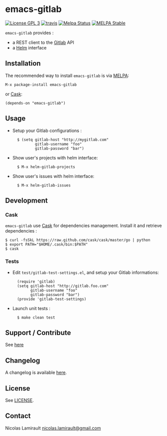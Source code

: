 # emacs-gitlab

[![License GPL 3][badge-license]][LICENSE]
[![travis][badge-travis]][travis]
[![Melpa Status](http://melpa.milkbox.net/packages/emacs-gitlab-badge.svg)](http://melpa.milkbox.net/#/emacs-gitlab)
[![MELPA Stable](http://stable.melpa.org/packages/emacs-gitlab-badge.svg)](http://stable.melpa.org/#/emacs-gitlab)

`emacs-gitlab` provides :
* a REST client to the [Gitlab][] API
* a [Helm][] interface

## Installation

The recommended way to install ``emacs-gitlab`` is via [MELPA][]:

    M-x package-install emacs-gitlab

or [Cask][]:

	(depends-on "emacs-gitlab")


## Usage

* Setup your Gitlab configurations :

        $ (setq gitlab-host "http://mygitlab.com"
                gitlab-username "foo"
                gitlab-password "bar")

* Show user's projects with helm interface:

        $ M-x helm-gitlab-projects

* Show user's issues with helm interface:

        $ M-x helm-gitlab-issues


## Development

### Cask

``emacs-gitlab`` use [Cask][] for dependencies
management. Install it and retrieve dependencies :

    $ curl -fsSkL https://raw.github.com/cask/cask/master/go | python
    $ export PATH="$HOME/.cask/bin:$PATH"
    $ cask


### Tests

* Edit ``test/gitlab-test-settings.el``, and setup your Gitlab informations:

        (require 'gitlab)
        (setq gitlab-host "http://gitlab.foo.com"
              gitlab-username "foo"
              gitlab-password "bar")
        (provide 'gitlab-test-settings)


* Launch unit tests :

        $ make clean test


## Support / Contribute

See [here](CONTRIBUTING.md)



## Changelog

A changelog is available [here](ChangeLog.md).


## License

See [LICENSE](LICENSE).


## Contact

Nicolas Lamirault <nicolas.lamirault@gmail.com>

[emacs-gitlab]: https://github.com/nlamirault/emacs-gitlab
[badge-license]: https://img.shields.io/badge/license-GPL_2-green.svg?style=flat
[LICENSE]: https://github.com/nlamirault/emacs-gitlab/blob/master/LICENSE
[travis]: https://travis-ci.org/nlamirault/emacs-gitlab
[badge-travis]: http://img.shields.io/travis/nlamirault/emacs-gitlab.svg?style=flat
[GNU Emacs]: https://www.gnu.org/software/emacs/
[MELPA]: http://melpa.milkbox.net/
[Cask]: http://cask.github.io/
[Issue tracker]: https://github.com/nlamirault/emacs-gitlab/issues

[Gitlab]: https://www.gitlab.com/
[Helm]: https://github.com/emacs-helm/helm
